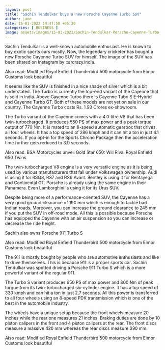 ```yaml
---
layout: post
title: "Sachin Tendulkar buys a new Porsche Cayenne Turbo SUV"
author: jane 
date: 15-01-2022 14:47:50 +05:30 
categories: [ BUSINESS ] 
image: assets/images/15-01-2022/Sachin-Tendulkar-Porsche-Cayenne-Turbo-featured.jpg
---
```

Sachin Tendulkar is a well-known automobile enthusiast. He is known to buy exotic sports cars mostly. Now, the legendary cricketer has bought a new Porsche Cayenne Turbo SUV for himself. The image of the SUV has been shared on Instagram by carcrazy.india.

Also read: Modified Royal Enfield Thunderbird 500 motorcycle from Eimor Customs look beautiful

It seems like the SUV is finished in a nice shade of silver which is a bit understated. The Turbo is currently the top-end variant of the Cayenne that is sold in India. Above Cayenne Turbo there is Cayenne Tubo S E-Hybrid and Cayenne Turbo GT. Both of these models are not yet on sale in our country. The Cayenne Turbo costs Rs. 1.93 Crores ex-showroom.

The Turbo variant of the Cayenne comes with a 4.0-litre V8 that has been twin-turbocharged. It produces 550 PS of max power and a peak torque output of 770 Nm. It is mated to an 8-speed automatic gearbox that drives all four wheels. It has a top speed of 286 kmph and it can hit a ton in just 4.1 seconds. If you opt-in for the Sports Chrono Package then the acceleration time further gets reduced to 3.9 seconds.

Also read: BSA Motorcycles unveil Gold Star 650: Will Rival Royal Enfield 650 Twins

The twin-turbocharged V8 engine is a very versatile engine as it is being used by various manufacturers that fall under Volkswagen ownership. Audi is using it for RSQ8, RS7 and RS6 Avant. Bentley is using it for Bentayega and Continental GT. Porsche is already using the same engine in their Panamera. Even Lamborghini is using it for its Urus SUV.

Despite being more of a performance-oriented SUV, the Cayenne has a very good ground clearance of 190 mm which is enough to tackle bad Indian roads. Moreover, you can increase the ground clearance to 245 mm if you put the SUV in off-road mode. All this is possible because Porsche has equipped the Cayenne with an air suspension so you can increase or decrease the ride height.

Sachin also owns Porsche 911 Turbo S

Also read: Modified Royal Enfield Thunderbird 500 motorcycle from Eimor Customs look beautiful

The 911 is mostly bought by people who are automotive enthusiasts and like to drive themselves. This is because 911 is a proper sports car. Sachin Tendulkar was spotted driving a Porsche 911 Turbo S which is a more powerful variant of the regular 911.

The Turbo S variant produces 650 PS of max power and 800 Nm of peak torque from its twin-turbocharged six-cylinder engine. It has a top speed of 330 kmph and can hit a ton in just 2.7 seconds. All this power is transferred to all four wheels using an 8-speed PDK transmission which is one of the best in the automobile industry.

The wheels have a unique setup because the front wheels measure 20 inches while the rear one measures 21 inches. Braking duties are done by 10 piston calipers in the front and 4 piston calipers at the rear. The front discs measure a massive 420 mm whereas the rear discs measure 390 mm.

Also read: Modified Royal Enfield Thunderbird 500 motorcycle from Eimor Customs look beautiful